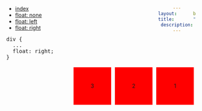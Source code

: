 ```yaml
---
layout:      basico3
title:       "Flutuando divs - float: right"
description:
---
```


<ul class="nav">
  <li class="nav-item">
    <a class="nav-link" href="../">index</a>
  </li>
  <li class="nav-item">
    <a class="nav-link" href="../float-none/">float: none</a>
  </li>
  <li class="nav-item">
    <a class="nav-link" href="../float-left/">float: left</a>
  </li>
  <li class="nav-item">
    <a class="nav-link" href="../float-right/">float: right</a>
  </li>
</ul>


<pre>
div {
  ...
  float: right;
}
</pre>

<!-- resultado -->
<div>1</div>
<div>2</div>
<div>3</div>

<style>
div {
  background-color: red;
  width: 100px;
  line-height: 100px;
  text-align: center;
  margin: 5px;
  float: right;
}
</style>

